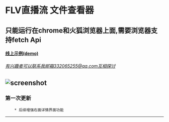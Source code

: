 # FLV直播流 文件查看器
## 只能运行在chrome和火狐浏览器上面,需要浏览器支持fetch Api

#### [线上示例(demo)](http://gao11.cn/flvMonitor/index.html) 
###### 有兴趣者可以联系我邮箱332065255@qq.com互相探讨
![screenshot](http://gao11.cn/img/2.jpg)
-----------------------------------------
### 第一次更新
		* 后续增强右面详情界面功能
------------------------------------
